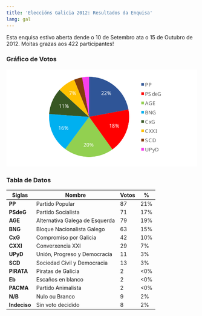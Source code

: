 ```yaml
---
title: 'Eleccións Galicia 2012: Resultados da Enquisa'
lang: gal
---
```


Esta enquisa estivo aberta dende o 10 de Setembro ata o 15 de Outubro de 2012. Moitas grazas aos 422 participantes!

### Gráfico de Votos

![Gráfico de Resultados](/media/2012/10/enquisa-eleccions-galicia.svg)

### Tabla de Datos

<table>
	<thead>
		<tr>
			<th>Siglas</th>
			<th>Nombre</th>
			<th>Votos</th>
			<th>%</th>
		</tr>
	</thead>
	<tbody>
		<tr>
			<td><strong>PP</strong></td>
			<td>Partido Popular</td>
			<td>87</td>
			<td>21%</td>
		</tr>
		<tr>
			<td><strong>PSdeG</strong></td>
			<td>Partido Socialista</td>
			<td>71</td>
			<td>17%</td>
		</tr>
		<tr>
			<td><strong>AGE</strong></td>
			<td>Alternativa Galega de Esquerda</td>
			<td>79</td>
			<td>19%</td>
		</tr>
		<tr>
			<td><strong>BNG</strong></td>
			<td>Bloque Nacionalista Galego</td>
			<td>63</td>
			<td>15%</td>
		</tr>
		<tr>
			<td><strong>CxG</strong></td>
			<td>Compromiso por Galicia</td>
			<td>42</td>
			<td>10%</td>
		</tr>
		<tr>
			<td><strong>CXXI</strong></td>
			<td>Converxencia XXI</td>
			<td>29</td>
			<td>7%</td>
		</tr>
		<tr>
			<td><strong>UPyD</strong></td>
			<td>Unión, Progreso y Democracia</td>
			<td>11</td>
			<td>3%</td>
		</tr>
		<tr>
			<td><strong>SCD</strong></td>
			<td>Sociedad Civil y Democracia</td>
			<td>13</td>
			<td>3%</td>
		</tr>
		<tr>
			<td><strong>PIRATA</strong></td>
			<td>Piratas de Galicia</td>
			<td>2</td>
			<td>&lt;0%</td>
		</tr>
		<tr>
			<td><strong>Eb</strong></td>
			<td>Escaños en blanco</td>
			<td>2</td>
			<td>&lt;0%</td>
		</tr>
		<tr>
			<td><strong>PACMA</strong></td>
			<td>Partido Animalista</td>
			<td>2</td>
			<td>&lt;0%</td>
		</tr>
		<tr>
			<td><strong>N/B</strong></td>
			<td>Nulo ou Branco</td>
			<td>9</td>
			<td>2%</td>
		</tr>
		<tr>
			<td><strong>Indeciso</strong></td>
			<td>Sin voto decidido</td>
			<td>8</td>
			<td>2%</td>
		</tr>
	</tbody>
</table>
